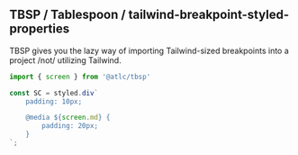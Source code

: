 ## TBSP / Tablespoon / tailwind-breakpoint-styled-properties

TBSP gives you the lazy way of importing Tailwind-sized breakpoints into a project /not/ utilizing Tailwind.

```js
import { screen } from '@atlc/tbsp'

const SC = styled.div`
    padding: 10px;

    @media ${screen.md} {
        padding: 20px;
    }
`;
```